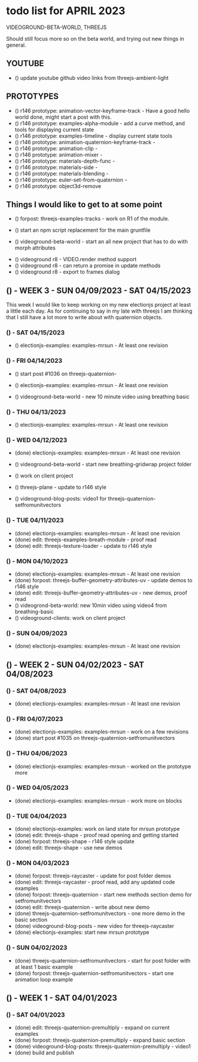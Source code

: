 # todo list for APRIL 2023

VIDEOGROUND-BETA-WORLD, THREEJS

Should still focus more so on the beta world, and trying out new things in general.

## YOUTUBE
* () update youtube github video links from threejs-ambient-light

## PROTOTYPES
* () r146 prototype: animation-vector-keyframe-track - Have a good hello world done, might start a post with this.
* () r146 prototype: examples-alpha-module - add a curve method, and tools for displaying current state
* () r146 prototype: examples-timeline - display current state tools
* () r146 prototype: animation-quaternion-keyframe-track -
* () r146 prototype: animation-clip -
* () r146 prototype: animation-mixer -
* () r146 prototype: materials-depth-func -
* () r146 prototype: materials-side - 
* () r146 prototype: materials-blending - 
* () r146 prototype: euler-set-from-quaternion -
* () r146 prototype: object3d-remove 

## Things I would like to get to at some point
<!-- forpost/tracks r1 and demos -->
* () forpost: threejs-examples-tracks - work on R1 of the module.
<!-- blog_posts npm script -->
* () start an npm script replacement for the main gruntfile 
<!-- videoground content -->
* () videoground-beta-world - start an all new project that has to do with morph attributes
<!-- videoground R8 -->
* () videoground r8 - VIDEO.render method support
* () videoground r8 - can return a promise in update methods
* () videoground r8 - export to frames dialog


<!-------- ----------
-- WEEK 3
---------- --------->
## () - WEEK 3 - SUN 04/09/2023 - SAT 04/15/2023

This week I would like to keep working on my new electionjs project at least a little each day. As for continuing to say in my late with threejs I am thinking that I still have a lot more to write about with quaternion objects.

### () - SAT 04/15/2023
<!-- electionjs examples -->
* () electionjs-examples: examples-mrsun - At least one revision

### () - FRI 04/14/2023
<!-- forpost/new -->
* () start post #1036 on threejs-quaternion-
<!-- electionjs examples -->
* () electionjs-examples: examples-mrsun - At least one revision
<!-- videoground-beta-world -->
* () videoground-beta-world - new 10 minute video using breathing basic

### () - THU 04/13/2023
<!-- electionjs examples -->
* () electionjs-examples: examples-mrsun - At least one revision

### () - WED 04/12/2023
* (done) electionjs-examples: examples-mrsun - At least one revision
<!-- videoground-beta-world -->
* () videoground-beta-world - start new breathing-gridwrap project folder
<!-- videoground-clients -->
* () work on client project
<!-- forpost/edit -->
* () threejs-plane - update to r146 style
<!-- videoground-blog-posts -->
* () videoground-blog-posts: video1 for threejs-quaternion-setfromunitvectors

### () - TUE 04/11/2023
* (done) electionjs-examples: examples-mrsun - At least one revision
* (done) edit: threejs-examples-breath-module - proof read
* (done) edit: threejs-texture-loader - update to r146 style

### () - MON 04/10/2023
* (done) electionjs-examples: examples-mrsun - At least one revision
* (done) forpost: threejs-buffer-geometry-attributes-uv - update demos to r146 style
* (done) edit: threejs-buffer-geometry-attributes-uv - new demos, proof read
* () videogrond-beta-world: new 10min video using video4 from breathing-basic 
* () videoground-clients: work on client project

### () - SUN 04/09/2023
* (done) electionjs-examples: examples-mrsun - At least one revision


<!-------- ----------
-- WEEK 2
---------- --------->
## () - WEEK 2 - SUN 04/02/2023 - SAT 04/08/2023

### () - SAT 04/08/2023
* (done) electionjs-examples: examples-mrsun - At least one revision

### () - FRI 04/07/2023
* (done) electionjs-examples: examples-mrsun - work on a few revisions
* (done) start post #1035 on threejs-quaternion-setfromunitvectors

### () - THU 04/06/2023
* (done) electionjs-examples: examples-mrsun - worked on the prototype more

### () - WED 04/05/2023
* (done) electionjs-examples: examples-mrsun - work more on blocks

### () - TUE 04/04/2023
* (done) electionjs-examples: work on land state for mrsun prototype
* (done) edit: threejs-shape - proof read opening and getting started
* (done) forpost: threejs-shape - r146 style update
* (done) edit: threejs-shape - use new demos

### () - MON 04/03/2023
* (done) forpost: threejs-raycaster - update for post folder demos
* (done) edit: threejs-raycaster - proof read, add any updated code examples
* (done) forpost: threejs-quaternion - start new methods section demo for setfromunitvectors
* (done) edit: threejs-quaternion - write about new demo
* (done) threejs-quaternion-setfromunitvectors - one more demo in the basic section
* (done) videoground-blog-posts - new video for threejs-raycaster
* (done) electionjs-examples: start new mrsun prototype

### () - SUN 04/02/2023
* (done) threejs-quaternion-setfromunitvectors - start for post folder with at least 1 basic example
* (done) forpost: threejs-quaternion-setfromunitvectors - start one animation loop example

<!-------- ----------
-- WEEK 1
---------- --------->
## () - WEEK 1 - SAT 04/01/2023

### () - SAT 04/01/2023
* (done) edit: threejs-quaternion-premultiply - expand on current examples
* (done) forpost: threejs-quaternion-premultiply - expand basic section
* (done) videoground-blog-posts: threejs-quaternion-premultiply - video1<!--  site -->
* (done) build and publish

